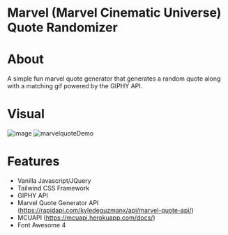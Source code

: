 # Marvel (Marvel Cinematic Universe) Quote Randomizer

# About
A simple fun marvel quote generator that generates a random quote along with a matching gif powered by the GIPHY API. 
# Visual
![image](https://user-images.githubusercontent.com/105891447/185516309-a7d91290-367a-4016-a491-2a03979484c6.png)
![marvelquoteDemo](https://user-images.githubusercontent.com/105891447/185516628-9f43faee-68d6-455f-90b3-01c8f0454e5c.gif)

# Features
- Vanilla Javascript/JQuery
- Tailwind CSS Framework
- GIPHY API
- Marvel Quote Generator API (https://rapidapi.com/kyledeguzmanx/api/marvel-quote-api/)
- MCUAPI (https://mcuapi.herokuapp.com/docs/)
- Font Awesome 4
